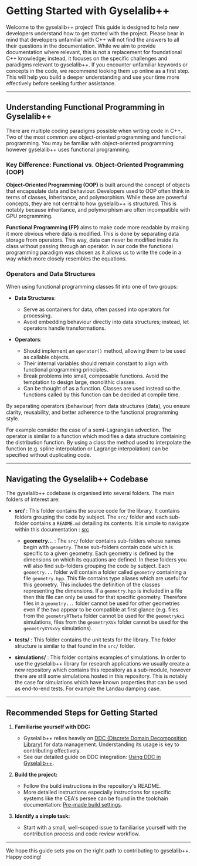 # Getting Started with Gyselalib++

Welcome to the gyselalib++ project! This guide is designed to help new developers understand how to get started with the project. Please bear in mind that developers unfamiliar with C++ will not find the answers to all their questions in the documentation. While we aim to provide documentation where relevant, this is not a replacement for foundational C++ knowledge; instead, it focuses on the specific challenges and paradigms relevant to gyselalib++. If you encounter unfamiliar keywords or concepts in the code, we recommend looking them up online as a first step. This will help you build a deeper understanding and use your time more effectively before seeking further assistance.

---

## Understanding Functional Programming in Gyselalib++

There are multiple coding paradigms possible when writing code in C++. Two of the most common are object-oriented programming and functional programming. You may be familiar with object-oriented programming however gyselalib++ uses functional programming.

### Key Difference: Functional vs. Object-Oriented Programming (OOP)

**Object-Oriented Programming (OOP)** is built around the concept of objects that encapsulate data and behaviour. Developers used to OOP often think in terms of classes, inheritance, and polymorphism. While these are powerful concepts, they are not central to how gyselalib++ is structured. This is notably because inheritance, and polymorphism are often incompatible with GPU programming.

**Functional Programming (FP)** aims to make code more readable by making it more obvious where data is modified. This is done by separating data storage from operators. This way, data can never be modified inside its class without passing through an operator. In our code the functional programming paradigm was chosen as it allows us to write the code in a way which more closely resembles the equations.

### Operators and Data Structures

When using functional programming classes fit into one of two groups:

- **Data Structures**:
  - Serve as containers for data, often passed into operators for processing.
  - Avoid embedding behaviour directly into data structures; instead, let operators handle transformations.

- **Operators**:
  - Should implement an `operator()` method, allowing them to be used as callable objects.
  - Their internal variables should remain constant to align with functional programming principles.
  - Break problems into small, composable functions. Avoid the temptation to design large, monolithic classes.
  - Can be thought of as a function. Classes are used instead so the functions called by this function can be decided at compile time.

By separating operators (behaviour) from data structures (data), you ensure clarity, reusability, and better adherence to the functional programming style.

For example consider the case of a semi-Lagrangian advection. The operator is similar to a function which modifies a data structure containing the distribution function. By using a class the method used to interpolate the function (e.g. spline interpolation or Lagrange interpolation) can be specified without duplicating code.

---

## Navigating the Gyselalib++ Codebase

The gyselalib++ codebase is organised into several folders. The main folders of interest are:

- **src/** : This folder contains the source code for the library. It contains folders grouping the code by subject. The `src/` folder and each sub-folder contains a `README.md` detailing its contents. It is simple to navigate within this documentation : [src](../src/README.md)
  - **geometry...** : The `src/` folder contains sub-folders whose names begin with `geometry`. These sub-folders contain code which is specific to a given geometry. Each geometry is defined by the dimensions on which its equations are defined. In these folders you will also find sub-folders grouping the code by subject. Each `geometry...` folder will contain a folder called `geometry` containing a file `geometry.hpp`. This file contains type aliases which are useful for this geometry. This includes the definition of the classes representing the dimensions. If a `geometry.hpp` is included in a file then this file can only be used for that specific geometry. Therefore files in a `geometry...` folder cannot be used for other geometries even if the two appear to be compatible at first glance (e.g. files from the `geometryRTheta` folder cannot be used for the `geometryAxi` simulations, files from the `geometryXVx` folder cannot be used for the `geometryXYVxVy` simulations).

- **tests/** : This folder contains the unit tests for the library. The folder structure is similar to that found in the `src/` folder.

- **simulations/** : This folder contains examples of simulations. In order to use the gyselalib++ library for research applications we usually create a new repository which contains this repository as a sub-module, however there are still some simulations hosted in this repository. This is notably the case for simulations which have known properties that can be used as end-to-end tests. For example the Landau damping case.

---

## Recommended Steps for Getting Started

1. **Familiarise yourself with DDC:**

   - Gyselalib++ relies heavily on [DDC (Discrete Domain Decomposition Library)](https://ddc.mdls.fr/) for data management. Understanding its usage is key to contributing effectively.
   - See our detailed guide on DDC integration: [Using DDC in Gyselalib++](./DDC_in_gyselalibxx.md).

2. **Build the project:**

   - Follow the build instructions in the repository's README.
   - More detailed instructions especially instructions for specific systems like the CEA's persee can be found in the toolchain documentation: [Pre-made build settings](../toolchains/README.md).

3. **Identify a simple task:**

   - Start with a small, well-scoped issue to familiarise yourself with the contribution process and code review workflow.

---

We hope this guide sets you on the right path to contributing to gyselalib++. Happy coding!
